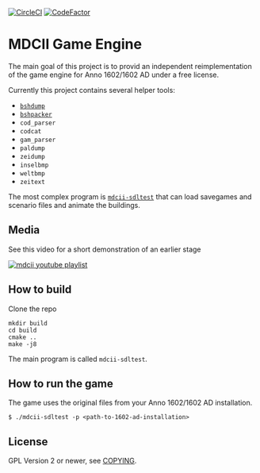[![CircleCI](https://circleci.com/gh/circleci/circleci-docs.svg?style=shield)](https://circleci.com/gh/siredmar/mdcii-engine) [![CodeFactor](https://www.codefactor.io/repository/github/siredmar/mdcii-engine/badge)](https://www.codefactor.io/repository/github/siredmar/mdcii-engine)

# MDCII Game Engine

The main goal of this project is to provid an independent reimplementation of the game engine for Anno 1602/1602 AD under a free license.

Currently this project contains several helper tools:

-   [`bshdump`](docs/doc/bshdump.md)
-   [`bshpacker`](docs/doc/bshpacker.md)
-   `cod_parser`   
-   `codcat`
-   `gam_parser`
-   `paldump`
-   `zeidump`
-   `inselbmp`
-   `weltbmp`
-   `zeitext`

The most complex program is [`mdcii-sdltest`](docs/doc/mdcii-sdltest.md) that can load savegames and scenario files and animate the buildings.

## Media

See this video for a short demonstration of an earlier stage

[![mdcii youtube playlist](http://img.youtube.com/vi/1Nw7DcvG0gk/0.jpg)](https://www.youtube.com/playlist?list=PLsCp-i-X4SH-TQPoUgN8kicQza2BJ5K0h)

## How to build

Clone the repo

    mkdir build
    cd build
    cmake ..
    make -j8

The main program is called `mdcii-sdltest`.

## How to run the game

The game uses the original files from your Anno 1602/1602 AD installation.

    $ ./mdcii-sdltest -p <path-to-1602-ad-installation>

## License

GPL Version 2 or newer, see [COPYING](COPYING).
